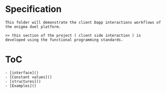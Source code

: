 # Specification 
    
    This folder will demonstrate the client Dapp interactions workflows of the enigma duel platform.

    >> this section of the project ( client side interaction ) is developed using the functional programming standards.

# ToC
    - [interface]()
    - [Constant values]()
    - [structures]()
    - [Examples]()